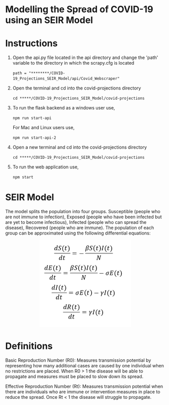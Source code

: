 # Modelling the Spread of COVID-19 using an SEIR Model
# Instructions
1. Open the api.py file located in the api directory and change the 'path' variable to the directory
   in which the scrapy.cfg is located

   ` path = "********/COVID-19_Projections_SEIR_Model/api/Covid_Webscraper" `

2. Open the terminal and cd into the covid-projections directory

   ` cd *****/COVID-19_Projections_SEIR_Model/covid-projections `

3. To run the flask backend as a windows user use,

   ` npm run start-api `

   For Mac and Linux users use,

   ` npm run start-api-2 `

4. Open a new terminal and cd into the covid-projections directory

   ` cd *****/COVID-19_Projections_SEIR_Model/covid-projections `

5. To run the web application use,

   ` npm start `

# SEIR Model
The model splits the population into four groups. Susceptible (people who are not immune 
to infection), Exposed (people who have been infected but are yet to become infectious), 
Infected (people who can spread the disease), Recovered (people who are immune).
The population of each group can be approximated using the following differential 
equations:

<p align="center">
  <img src="images/SEIR_differential_equations.png">
</p>

# Definitions
Basic Reproduction Number (R0): Measures transmission potential by representing how many 
additional cases are caused by one individual when no restrictions are placed. When R0 > 
1 the disease will be able to propagate and measures must be placed to slow down its 
spread.

Effective Reproduction Number (Rt): Measures transmission potential when there are 
individuals who are immune or intervention measures in place to reduce the spread. Once 
  Rt < 1 the disease will struggle to propagate.

